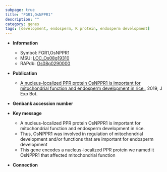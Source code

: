 ```yaml
---
subpage: true
title: "FGR1,OsNPPR1"
description: ""
category: genes
tags: [development, endosperm, R protein, endosperm development]
---
```


* **Information**  
    + Symbol: FGR1,OsNPPR1  
    + MSU: [LOC_Os08g19310](http://rice.plantbiology.msu.edu/cgi-bin/ORF_infopage.cgi?orf=LOC_Os08g19310)  
    + RAPdb: [Os08g0290000](http://rapdb.dna.affrc.go.jp/viewer/gbrowse_details/irgsp1?name=Os08g0290000)  

* **Publication**  
    + [A nucleus-localized PPR protein OsNPPR1 is important for mitochondrial function and endosperm development in rice.](http://www.ncbi.nlm.nih.gov/pubmed?term=A+nucleus-localized+PPR+protein+OsNPPR1+is+important+for+mitochondrial+function+and+endosperm+development+in+rice.%5BTitle%5D), 2019, J Exp Bot.

* **Genbank accession number**  

* **Key message**  
    + A nucleus-localized PPR protein OsNPPR1 is important for mitochondrial function and endosperm development in rice.
    + Thus, OsNPPR1 was involved in regulation of mitochondrial development and/or functions that are important for endosperm development
    + This gene encodes a nucleus-localized PPR protein we named it OsNPPR1 that affected mitochondrial function

* **Connection**  



